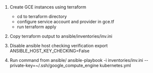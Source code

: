1. Create GCE instances using terraform
   - cd to terraform directory
   - configure service account and provider in gce.tf
   - run terraform apply

2. Copy terraform output to ansible/inventories/inv.ini
3. Disable ansible host checking verification
    export ANSIBLE_HOST_KEY_CHECKING=False

4. Run command from ansible/
    ansible-playbook  -i inventories/inv.ini --private-key=~/.ssh/google_compute_engine kubernetes.yml